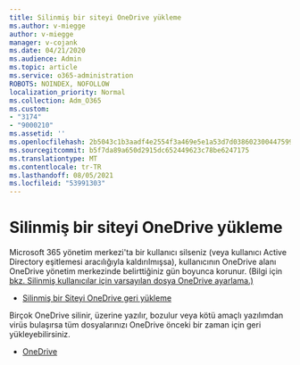 ```yaml
---
title: Silinmiş bir siteyi OneDrive yükleme
ms.author: v-miegge
author: v-miegge
manager: v-cojank
ms.date: 04/21/2020
ms.audience: Admin
ms.topic: article
ms.service: o365-administration
ROBOTS: NOINDEX, NOFOLLOW
localization_priority: Normal
ms.collection: Adm_O365
ms.custom:
- "3174"
- "9000210"
ms.assetid: ''
ms.openlocfilehash: 2b5043c1b3aadf4e2554f3a469e5e1a53d7d038602300447599ff1c13cf31271
ms.sourcegitcommit: b5f7da89a650d2915dc652449623c78be6247175
ms.translationtype: MT
ms.contentlocale: tr-TR
ms.lasthandoff: 08/05/2021
ms.locfileid: "53991303"
---
```

# <a name="restore-a-deleted-onedrive-site"></a>Silinmiş bir siteyi OneDrive yükleme

Microsoft 365 yönetim merkezi'ta bir kullanıcı silseniz (veya kullanıcı Active Directory eşitlemesi aracılığıyla kaldırılmışsa), kullanıcının OneDrive alanı OneDrive yönetim merkezinde belirttiğiniz gün boyunca korunur. (Bilgi için [bkz. Silinmiş kullanıcılar için varsayılan dosya OneDrive ayarlama.)](https://docs.microsoft.com/onedrive/set-retention)

* [Silinmiş bir Siteyi OneDrive geri yükleme](https://docs.microsoft.com/onedrive/restore-deleted-onedrive)

Birçok OneDrive silinir, üzerine yazılır, bozulur veya kötü amaçlı yazılımdan virüs bulaşırsa tüm dosyalarınızı OneDrive önceki bir zaman için geri yükleyebilirsiniz.

* [OneDrive](https://support.office.com/article/Restore-your-OneDrive-fa231298-759d-41cf-bcd0-25ac53eb8a15)